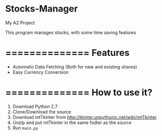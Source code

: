 Stocks-Manager
==============

My A2 Project

This program manages stocks, with some time saving features

==============
Features
==============

 - Automatic Data Fetching (Both for new and existing shares)
 - Easy Currency Conversion


==============
How to use it?
==============

1. Download Python 2.7
2. Clone/Download the source
3. Download mtTkinter from http://tkinter.unpythonic.net/wiki/mtTkinter
4. Unzip and put mtTkinter in the same fodler as the source
5. Run ```main.py```